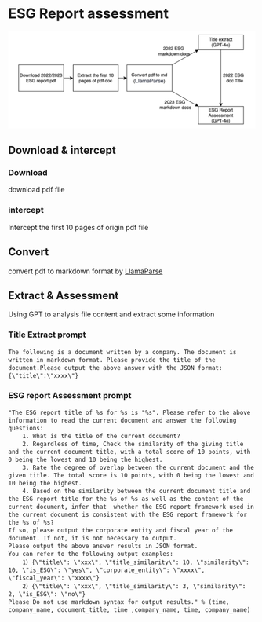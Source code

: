 # ESG Report assessment
![prrocess flow](./asserts/processing%20flow.png)

## Download & intercept

### Download
download pdf file

### intercept
Intercept the first 10 pages of origin pdf file


## Convert
convert pdf to markdown format by [LlamaParse](https://www.llamaindex.ai/blog/introducing-llamacloud-and-llamaparse-af8cedf9006b)


## Extract & Assessment
Using GPT to analysis file content and extract some information

### Title Extract prompt

```
The following is a document written by a company. The document is written in markdown format. Please provide the title of the document.Please output the above answer with the JSON format:{\"title\":\"xxxx\"}

```



### ESG report  Assessment prompt
```
"The ESG report title of %s for %s is "%s". Please refer to the above information to read the current document and answer the following questions:
    1. What is the title of the current document?
    2. Regardless of time, Check the similarity of the giving title and the current document title, with a total score of 10 points, with 0 being the lowest and 10 being the highest.
    3. Rate the degree of overlap between the current document and the given title. The total score is 10 points, with 0 being the lowest and 10 being the highest.
    4. Based on the similarity between the current document title and the ESG report title for the %s of %s as well as the content of the current document, infer that  whether the ESG report framework used in the current document is consistent with the ESG report framework for the %s of %s?
If so, please output the corporate entity and fiscal year of the document. If not, it is not necessary to output.
Please output the above answer results in JSON format.
You can refer to the following output examples:
    1）{\"title\": \"xxx\", \"title_similarity\": 10, \"similarity\": 10, \"is_ESG\": \"yes\", \"corporate_entity\": \"xxxx\", \"fiscal_year\": \"xxxx\"}
    2）{\"title\": \"xxx\", \"title_similarity\": 3, \"similarity\": 2, \"is_ESG\": \"no\"}
Please Do not use markdown syntax for output results." % (time, company_name, document_title, time ,company_name, time, company_name)
```



